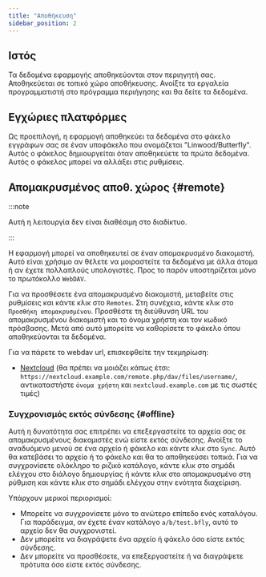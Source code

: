 ```yaml
---
title: "Αποθήκευση"
sidebar_position: 2
---
```


## Ιστός

Τα δεδομένα εφαρμογής αποθηκεύονται στον περιηγητή σας. Αποθηκεύεται σε τοπικό χώρο αποθήκευσης. Ανοίξτε τα εργαλεία προγραμματιστή στο πρόγραμμα περιήγησης και θα δείτε τα δεδομένα.

## Εγχώριες πλατφόρμες

Ως προεπιλογή, η εφαρμογή αποθηκεύει τα δεδομένα στο φάκελο εγγράφων σας σε έναν υποφάκελο που ονομάζεται "Linwood/Butterfly". Αυτός ο φάκελος δημιουργείται όταν αποθηκεύετε τα πρώτα δεδομένα. Αυτός ο φάκελος μπορεί να αλλάξει στις ρυθμίσεις.

## Απομακρυσμένος αποθ. χώρος {#remote}

:::note

Αυτή η λειτουργία δεν είναι διαθέσιμη στο διαδίκτυο.

:::

Η εφαρμογή μπορεί να αποθηκευτεί σε έναν απομακρυσμένο διακομιστή. Αυτό είναι χρήσιμο αν θέλετε να μοιραστείτε τα δεδομένα με άλλα άτομα ή αν έχετε πολλαπλούς υπολογιστές. Προς το παρόν υποστηρίζεται μόνο το πρωτόκολλο `WebDAV`.

Για να προσθέσετε ένα απομακρυσμένο διακομιστή, μεταβείτε στις ρυθμίσεις και κάντε κλικ στο `Remotes`. Στη συνέχεια, κάντε κλικ στο `Προσθήκη απομακρυσμένου`. Προσθέστε τη διεύθυνση URL του απομακρυσμένου διακομιστή και το όνομα χρήστη και τον κωδικό πρόσβασης. Μετά από αυτό μπορείτε να καθορίσετε το φάκελο όπου αποθηκεύονται τα δεδομένα.

Για να πάρετε το webdav url, επισκεφθείτε την τεκμηρίωση:

* [Nextcloud](https://docs.nextcloud.com/server/latest/user_manual/en/files/access_webdav.html) (θα πρέπει να μοιάζει κάπως έτσι: `https://nextcloud.example.com/remote.php/dav/files/username/`, αντικαταστήστε `όνομα χρήστη` και `nextcloud.example.com` με τις σωστές τιμές)

### Συγχρονισμός εκτός σύνδεσης {#offline}

Αυτή η δυνατότητα σας επιτρέπει να επεξεργαστείτε τα αρχεία σας σε απομακρυσμένους διακομιστές ενώ είστε εκτός σύνδεσης. Ανοίξτε το αναδυόμενο μενού σε ένα αρχείο ή φάκελο και κάντε κλικ στο `Sync`. Αυτό θα κατεβάσει το αρχείο ή το φάκελο και θα το αποθηκεύσει τοπικά. Για να συγχρονίσετε ολόκληρο το ριζικό κατάλογο, κάντε κλικ στο σημάδι ελέγχου στο διάλογο δημιουργίας ή κάντε κλικ στο απομακρυσμένο στη ρύθμιση και κάντε κλικ στο σημάδι ελέγχου στην ενότητα διαχείριση.

Υπάρχουν μερικοί περιορισμοί:

* Μπορείτε να συγχρονίσετε μόνο το ανώτερο επίπεδο ενός καταλόγου. Για παράδειγμα, αν έχετε έναν κατάλογο `a/b/test.bfly`, αυτό το αρχείο δεν θα συγχρονιστεί.
* Δεν μπορείτε να διαγράψετε ένα αρχείο ή φάκελο όσο είστε εκτός σύνδεσης.
* Δεν μπορείτε να προσθέσετε, να επεξεργαστείτε ή να διαγράψετε πρότυπα όσο είστε εκτός σύνδεσης.
